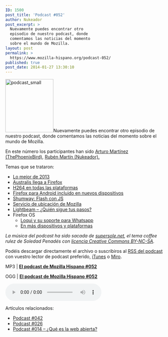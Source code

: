 ```yaml
---
ID: 1500
post_title: 'Podcast #052'
author: Nukeador
post_excerpt: >
  Nuevamente puedes encontrar otro
  episodio de nuestro podcast, donde
  comentamos las noticias del momento
  sobre el mundo de Mozilla.
layout: post
permalink: >
  https://www.mozilla-hispano.org/podcast-052/
published: true
post_date: 2014-01-27 13:30:10
---
```

<p><a href="https://www.mozilla-hispano.org/wp-content/uploads/podcast_small.png"><img class="alignright size-full wp-image-579" alt="podcast_small" src="https://www.mozilla-hispano.org/wp-content/uploads/podcast_small.png" width="150" height="166" /></a>Nuevamente puedes encontrar otro episodio de nuestro podcast, donde comentamos las noticias del momento sobre el mundo de Mozilla.</p>
<p dir="ltr" title="Lo último en Firefox">En este número los participantes han sido <a href="http://twitter.com/ThePhoenixBird">Arturo Martínez (ThePhoenixBird)</a>, <a href="http://twitter.com/nukeador">Rubén Martí­n (Nukeador).</a></p>
<p dir="ltr" title="Lo último en Firefox">Temas que se trataron:</p>
<ul>
<li><a href="https://www.mozilla-hispano.org/lo-mejor-de-2013-para-mozilla/">Lo mejor de 2013</a></li>
<li><a href="https://www.mozilla-hispano.org/australis-ya-llega-a-tu-firefox/">Australis llega a Firefox</a></li>
<li><a href="https://www.mozilla-hispano.org/firefox-anade-nueva-pantalla-de-inicio-en-android-y-mas-seguridad/">H264 en todas las plataformas</a></li>
<li><a href="https://www.mozilla-hispano.org/firefox-para-android-es-incluido-en-nuevos-dispositivos/">Firefox para Android incluido en nuevos dispositivos</a></li>
<li><a href="https://www.mozilla-hispano.org/shumway-llego-el-fin-de-flash/">Shumway: Flash con JS</a></li>
<li><a href="https://www.mozilla-hispano.org/presentacion-del-servicio-de-ubicacion-de-mozilla/">Servicio de ubicación de Mozilla</a></li>
<li><a href="https://www.mozilla-hispano.org/descubre-quien-rastrea-tus-datos-y-tu-actividad-en-linea/">Lightbeam &#8211; ¿Quién sigue tus pasos?</a></li>
<li>Firefox OS
<ul>
<li><a href="https://www.mozilla-hispano.org/loqui-im-para-firefoxos-ya-tiene-soporte-para-whatsapp/">Loqui y su soporte para Whatsapp</a></li>
<li><a href="https://www.mozilla-hispano.org/firefox-os-en-mas-telefonos-y-otras-plataformas/">En más dispositivos y plataformas</a></li>
</ul>
</li>
</ul>
<p><em>La música del podcast ha sido sacada de <a href="http://supersole.net/song/178-coffee-rulez">supersole.net</a>, el tema coffee rulez de Soledad Penadés con <a href="http://creativecommons.org/licenses/by-nc-sa/3.0/" hreflang="es">licencia Creative Commons BY-NC-SA</a>.</em></p>
<p>Podéis descargar directamente el archivo o suscribiros al <a hreflang="es"
href="http://feeds.mozilla-hispano.org/mozillahispano-podcast">RSS del podcast</a> con vuestro lector de
podcast preferido, <a hreflang="es"
href="http://itunes.apple.com/es/podcast/el-podcast-de-mozilla-hispano/id347273991">iTunes</a> o <a href="http://www.miroguide.com/audio/14695">Miro</a>.</p><p>MP3 | <strong><a href="http://archive.org/download/mozillahispano-052/mozillahispano-052.mp3">El podcast de Mozilla
Hispano #052</a></strong></p><p>OGG | <strong><a href="https://archive.org/download/mozillahispano-052/mozillahispano-052.ogg">El podcast de Mozilla
Hispano #052</a></strong></p><p>
        <audio controls="controls" src="https://archive.org/download/mozillahispano-052/mozillahispano-052.ogg"
tabindex="0"></audio>
</p>
<div class='yarpp-related-rss'>
<p>Artículos relacionados:</p><ul>
<li><a href="https://www.mozilla-hispano.org/podcast-042/" rel="bookmark" title="Podcast #042">Podcast #042 </a></li>
<li><a href="https://www.mozilla-hispano.org/podcast-026/" rel="bookmark" title="Podcast #026">Podcast #026 </a></li>
<li><a href="https://www.mozilla-hispano.org/podcast-014/" rel="bookmark" title="Podcast #014 &#8211; ¿Qué es la web abierta?">Podcast #014 &#8211; ¿Qué es la web abierta? </a></li>
</ul>
</div>